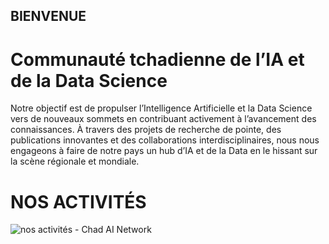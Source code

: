 ## BIENVENUE

# Communauté tchadienne de l’IA et de la Data Science

Notre objectif est de propulser l’Intelligence Artificielle et la Data Science vers de nouveaux sommets en contribuant activement à l’avancement des connaissances. À travers des projets de recherche de pointe, des publications innovantes et des collaborations interdisciplinaires, nous nous engageons à faire de notre pays un hub d’IA et de la Data en le hissant sur la scène régionale et mondiale.


# NOS ACTIVITÉS

![nos activités - Chad AI Network](https://github.com/Chad-AI-Network/.github/assets/122400488/fedb0057-5d38-4ec7-9b9c-001507eb331f)



